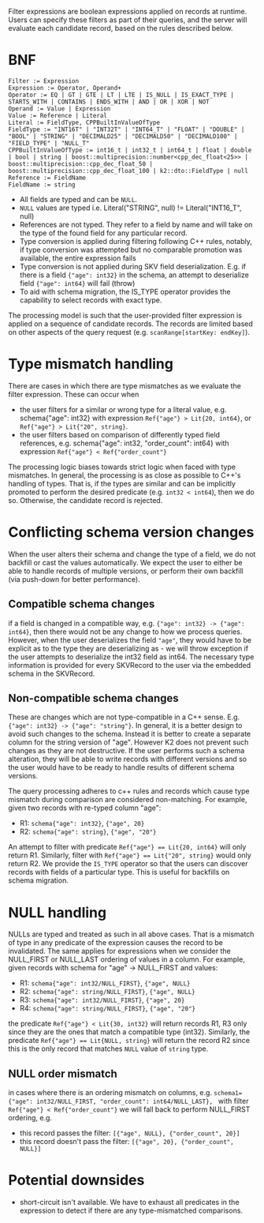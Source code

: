 
Filter expressions are boolean expressions applied on records at runtime. Users can specify these filters as part of their queries, and the server will evaluate each candidate record, based on the rules described below.

# BNF
```
Filter := Expression
Expression := Operator, Operand+
Operator := EQ | GT | GTE | LT | LTE | IS_NULL | IS_EXACT_TYPE | STARTS_WITH | CONTAINS | ENDS_WITH | AND | OR | XOR | NOT
Operand := Value | Expression
Value := Reference | Literal
Literal := FieldType, CPPBuiltInValueOfType
FieldType := "INT16T" | "INT32T" | "INT64_T" | "FLOAT" | "DOUBLE" | "BOOL" | "STRING" | "DECIMALD25" | "DECIMALD50" | "DECIMALD100" | "FIELD_TYPE" | "NULL_T"
CPPBuiltInValueOfType := int16_t | int32_t | int64_t | float | double | bool | string | boost::multiprecision::number<cpp_dec_float<25>> | boost::multiprecision::cpp_dec_float_50 | boost::multiprecision::cpp_dec_float_100 | k2::dto::FieldType | null
Reference := FieldName
FieldName := string
```
* All fields are typed and can be `NULL`.
* `NULL` values are typed i.e. Literal("STRING", null) != Literal("INT16_T", null)
* References are not typed. They refer to a field by name and will take on the type of the found field for any particular record.
* Type conversion is applied during filtering following C++ rules, notably, if type conversion was attempted but no comparable promotion was available, the entire expression fails
* Type conversion is not applied during SKV field deserialization. E.g. if there is a field `{"age": int32}` in the schema, an attempt to deserialize field `{"age": int64}` will fail (throw)
* To aid with schema migration, the IS_TYPE operator provides the capability to select records with exact type.

The processing model is such that the user-provided filter expression is applied on a sequence of candidate records. The records are limited based on other aspects of the query request (e.g. `scanRange[startKey: endKey]`).

# Type mismatch handling
There are cases in which there are type mismatches as we evaluate the filter expression. These can occur when
- the user filters for a similar or wrong type for a literal value, e.g. schema{"age": int32} with expression `Ref{"age"} > Lit{20, int64}`, or `Ref{"age"} > Lit{"20", string}`.
- the user filters based on comparison of differently typed field references, e.g. schema{"age": int32, "order_count": int64} with expression `Ref{"age"} < Ref{"order_count"}`

The processing logic biases towards strict logic when faced with type mismatches. In general, the processing is as close as possible to C++'s handling of types. That is, if the types are similar and can be implicitly promoted to perform the desired predicate (e.g. `int32 < int64`), then we do so. Otherwise, the candidate record is rejected.

# Conflicting schema version changes
When the user alters their schema and change the type of a field, we do not backfill or cast the values automatically. We expect the user to either be able to handle records of multiple versions, or perform their own backfill (via push-down for better performance).

## Compatible schema changes
if a field is changed in a compatible way, e.g. `{"age": int32} -> {"age": int64}`, then there would not be any change to how we process queries. However, when the user deserializes the field `"age"`, they would have to be explicit as to the type they are deserializing as - we will throw exception if the user attempts to deserialize the int32 field as int64. The necessary type information is provided for every SKVRecord to the user via the embedded schema in the SKVRecord.

## Non-compatible schema changes
These are changes which are not type-compatible in a C++ sense. E.g. `{"age": int32} -> {"age": "string"}`. In general, it is a better design to avoid such changes to the schema. Instead it is better to create a separate column for the string version of "age". However K2 does not prevent such changes as they are not destructive. If the user performs such a schema alteration, they will be able to write records with different versions and so the user would have to be ready to handle results of different schema versions.

The query processing adheres to c++ rules and records which cause type mismatch during comparison are considered non-matching. For example, given two records with re-typed column "age":
- R1: `schema{"age": int32}`, `{"age", 20}`
- R2: `schema{"age": string}`, `{"age", "20"}`

An attempt to filter with predicate `Ref{"age"} == Lit{20, int64}` will only return R1. Similarly, filter with `Ref{"age"} == Lit{"20", string}` would only return R2. We provide the `IS_TYPE` operator so that the users can discover records with fields of a particular type. This is useful for backfills on schema migration.

# NULL handling
NULLs are typed and treated as such in all above cases. That is a mismatch of type in any predicate of the expression causes the record to be invalidated. The same applies for expressions when we consider the NULL_FIRST or NULL_LAST ordering of values in a column. For example, given records with schema for "age" -> NULL_FIRST and values:
- R1: `schema{"age": int32/NULL_FIRST}`, `{"age", NULL}`
- R2: `schema{"age": string/NULL_FIRST}`, `{"age", NULL}`
- R3: `schema{"age": int32/NULL_FIRST}`, `{"age", 20}`
- R4: `schema{"age": string/NULL_FIRST}`, `{"age", "20"}`

the predicate `Ref{"age"} < Lit{30, int32}` will return records R1, R3 only since they are the ones that match a compatible type (int32). Similarly, the predicate `Ref{"age"} == Lit{NULL, string}` will return the record R2 since this is the only record that matches `NULL` value of `string` type.

## NULL order mismatch
in cases where there is an ordering mismatch on columns, e.g. `schema1={"age": int32/NULL_FIRST, "order_count": int64/NULL_LAST}, ` with filter `Ref{"age"} < Ref{"order_count"}` we will fall back to perform NULL_FIRST ordering, e.g.
- this record passes the filter: `[{"age", NULL}, {"order_count", 20}]`
- this record doesn't pass the filter: `[{"age", 20}, {"order_count", NULL}]`

# Potential downsides
- short-circuit isn't available. We have to exhaust all predicates in the expression to detect if there are any type-mismatched comparisons.
